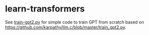 # learn-transformers

See [train-gpt2.py](https://github.com/manikbhandari/learn-transformers/blob/main/train_gpt2.py) for simple code to train GPT from scratch based on https://github.com/karpathy/llm.c/blob/master/train_gpt2.py.
